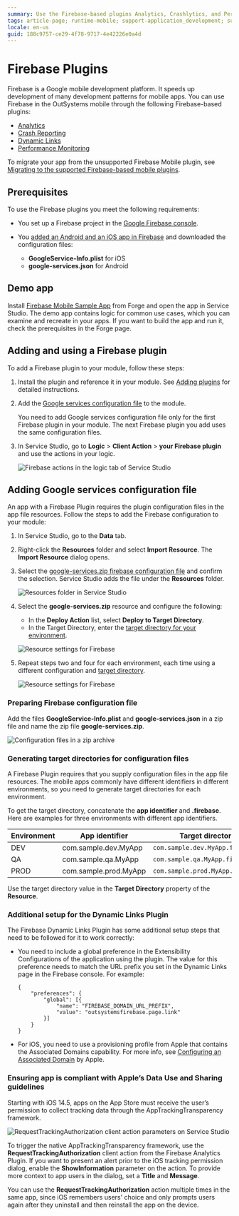 ```yaml
---
summary: Use the Firebase-based plugins Analytics, Crashlytics, and Performance to implement common development patterns in your mobile apps. 
tags: article-page; runtime-mobile; support-application_development; support-Mobile_Apps; support-Mobile_Apps-featured
locale: en-us
guid: 188c9757-ce29-4f78-9717-4e42226e0a4d
---
```


# Firebase Plugins

Firebase is a Google mobile development platform. It speeds up development of many development patterns for mobile apps. You can use Firebase in the OutSystems mobile through the following Firebase-based plugins:

* [Analytics](https://www.outsystems.com/forge/component-overview/10704/firebase-analytics-plugin)
* [Crash Reporting](https://www.outsystems.com/forge/Component_Overview.aspx?ProjectId=10705)
* [Dynamic Links](https://www.outsystems.com/forge/component-overview/10988/dynamic-links-plugin-firebase)
* [Performance Monitoring](https://www.outsystems.com/forge/Component_Overview.aspx?ProjectId=10706)

<div class="info" markdown="1">

To migrate your app from the unsupported Firebase Mobile plugin, see [Migrating to the supported Firebase-based mobile plugins](https://success.outsystems.com/Support/Enterprise_Customers/Upgrading/Migrating_to_the_supported_Firebase-based_mobile_plugins). 

</div>

## Prerequisites

To use the Firebase plugins you meet the following requirements:

* You set up a Firebase project in the [Google Firebase console](https://console.firebase.google.com/).
  
* You [added an Android and an iOS app in Firebase](https://support.google.com/firebase/answer/9326094?hl=en) and downloaded the configuration files:

    * **GoogleService-Info.plist** for iOS
    * **google-services.json** for Android

## Demo app

Install [Firebase Mobile Sample App](https://www.outsystems.com/forge/component_overview.aspx?projectid=10707&projectname=firebase-mobile-sample-app) from Forge and open the app in Service Studio. The demo app contains logic for common use cases, which you can examine and recreate in your apps. If you want to build the app and run it, check the prerequisites in the Forge page.

## Adding and using a Firebase plugin

To add a Firebase plugin to your module, follow these steps:

1. Install the plugin and reference it in your module. See [Adding plugins](../intro.md#adding-plugins) for detailed instructions.

2. Add the [Google services configuration file](#adding-google-services-configuration-file) to the module.

    <div class="info" markdown="1">

    You need to add Google services configuration file only for the first Firebase plugin in your module. The next Firebase plugin you add uses the same configuration files. 

    </div>

3. In Service Studio, go to **Logic** > **Client Action** > **your Firebase plugin** and use the actions in your logic.

    ![Firebase actions in the logic tab of Service Studio](images/plugin-logic-tab-ss.png)

## Adding Google services configuration file

An app with a Firebase Plugin requires the plugin configuration files in the app file resources. Follow the steps to add the Firebase configuration to your module:

1. In Service Studio, go to the **Data** tab.

2. Right-click the **Resources** folder and select **Import Resource**. The **Import Resource** dialog opens.

3. Select the [google-services.zip firebase configuration file](#preparing-firebase-configuration-file) and confirm the selection. Service Studio adds the file under the **Resources** folder.

    ![Resources folder in Service Studio](images/resources-folder-ss.png)

4. Select the **google-services.zip** resource and configure the following:
   
    * In the **Deploy Action** list, select **Deploy to Target Directory**.
    * In the Target Directory, enter the [target directory for your environment](#generating-target-directories-for-configuration-files).

    ![Resource settings for Firebase](images/firebase-resource-properties-single-ss.png)

5. Repeat steps two and four for each environment, each time using a different configuration and [target directory](#generating-target-directories-for-configuration-files).

    ![Resource settings for Firebase](images/firebase-resource-properties-multiple-ss.png)

### Preparing Firebase configuration file

Add the files **GoogleService-Info.plist** and **google-services.json** in a zip file and name the zip file **google-services.zip**. 

![Configuration files in a zip archive](images/zipped-configs.png)

### Generating target directories for configuration files

A Firebase Plugin requires that you supply configuration files in the app file resources. The mobile apps commonly have different identifiers in different environments, so you need to generate target directories for each environment.

To get the target directory, concatenate the **app identifier** and **.firebase**. Here are examples for three environments with different app identifiers.

| Environment | App identifier | Target directory |
| - | - | - |
| DEV | com.sample.dev.MyApp | `com.sample.dev.MyApp.firebase` |
| QA | com.sample.qa.MyApp | `com.sample.qa.MyApp.firebase` |
| PROD | com.sample.prod.MyApp | `com.sample.prod.MyApp.firebase` |

Use the target directory value in the **Target Directory** property of the **Resource**.

### Additional setup for the Dynamic Links Plugin

The Firebase Dynamic Links Plugin has some additional setup steps that need to be followed for it to work correctly:

* You need to include a global preference in the Extensibility Configurations of the application using the plugin. The value for this preference needs to match the URL prefix you set in the Dynamic Links page in the Firebase console. For example:

    ```
    {
        "preferences": {
            "global": [{
                "name": "FIREBASE_DOMAIN_URL_PREFIX",
                "value": "outsystemsfirebase.page.link"
            }]
        }
    }
    ```

* For iOS, you need to use a provisioning profile from Apple that contains the Associated Domains capability. For more info, see [Configuring an Associated Domain](https://developer.apple.com/documentation/xcode/configuring-an-associated-domain) by Apple.

### Ensuring app is compliant with Apple’s Data Use and Sharing guidelines

Starting with iOS 14.5, apps on the App Store must receive the user’s permission to collect tracking data through the  AppTrackingTransparency framework.

![RequestTrackingAuthorization client action parameters on Service Studio](images/firebase-request-tracking-authorization.png)

To trigger the native AppTrackingTransparency framework, use the **RequestTrackingAuthorization** client action from the Firebase Analytics Plugin.
If you want to present an alert prior to the iOS tracking permission dialog, enable the **ShowInformation** parameter on the action. To provide more context to app users in the dialog, set a **Title** and **Message**.

You can use the **RequestTrackingAuthorization** action multiple times in the same app, since iOS remembers users' choice and only prompts users again after they uninstall and then reinstall the app on the device.
